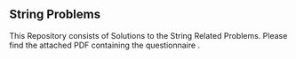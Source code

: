 ## String Problems

This Repository consists of Solutions to the String Related Problems. Please find the attached PDF containing the questionnaire
.

